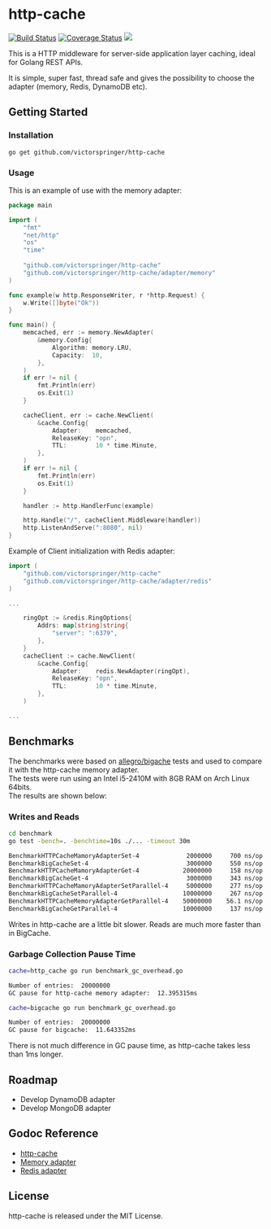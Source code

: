 # http-cache
[![Build Status](https://travis-ci.org/victorspringer/http-cache.svg?branch=master)](https://travis-ci.org/victorspringer/http-cache) [![Coverage Status](https://coveralls.io/repos/github/victorspringer/http-cache/badge.svg?branch=master)](https://coveralls.io/github/victorspringer/http-cache?branch=master) [![](https://img.shields.io/badge/godoc-reference-5272B4.svg?style=flat)](https://godoc.org/github.com/victorspringer/http-cache)

This is a HTTP middleware for server-side application layer caching, ideal for Golang REST APIs.

It is simple, super fast, thread safe and gives the possibility to choose the adapter (memory, Redis, DynamoDB etc).

## Getting Started

### Installation
`go get github.com/victorspringer/http-cache`

### Usage
This is an example of use with the memory adapter:

```go
package main

import (
    "fmt"
    "net/http"
    "os"
    "time"
    
    "github.com/victorspringer/http-cache"
    "github.com/victorspringer/http-cache/adapter/memory"
)

func example(w http.ResponseWriter, r *http.Request) {
    w.Write([]byte("Ok"))
}

func main() {
    memcached, err := memory.NewAdapter(
        &memory.Config{
            Algorithm: memory.LRU,
            Capacity:  10,
        },
    )
    if err != nil {
        fmt.Println(err)
        os.Exit(1)
    }

    cacheClient, err := cache.NewClient(
        &cache.Config{
            Adapter:    memcached,
            ReleaseKey: "opn",
            TTL:        10 * time.Minute,
        },
    )
    if err != nil {
        fmt.Println(err)
        os.Exit(1)
    }

    handler := http.HandlerFunc(example)

    http.Handle("/", cacheClient.Middleware(handler))
    http.ListenAndServe(":8080", nil)
}
```

Example of Client initialization with Redis adapter:
```go
import (
    "github.com/victorspringer/http-cache"
    "github.com/victorspringer/http-cache/adapter/redis"
)

...

    ringOpt := &redis.RingOptions{
        Addrs: map[string]string{
            "server": ":6379",
        },
    }
    cacheClient := cache.NewClient(
        &cache.Config{
            Adapter:    redis.NewAdapter(ringOpt),
            ReleaseKey: "opn",
            TTL:        10 * time.Minute,
        },
    )

...
```

## Benchmarks
The benchmarks were based on [allegro/bigache](https://github.com/allegro/bigcache) tests and used to compare it with the http-cache memory adapter.<br>
The tests were run using an Intel i5-2410M with 8GB RAM on Arch Linux 64bits.<br>
The results are shown below:

### Writes and Reads
```bash
cd benchmark
go test -bench=. -benchtime=10s ./... -timeout 30m

BenchmarkHTTPCacheMamoryAdapterSet-4             2000000     700 ns/op    242 B/op    1 allocs/op
BenchmarkBigCacheSet-4                           3000000     550 ns/op    535 B/op    1 allocs/op
BenchmarkHTTPCacheMamoryAdapterGet-4            20000000     158 ns/op      0 B/op    0 allocs/op
BenchmarkBigCacheGet-4                           3000000     343 ns/op    120 B/op    3 allocs/op
BenchmarkHTTPCacheMamoryAdapterSetParallel-4     5000000     277 ns/op    112 B/op    1 allocs/op
BenchmarkBigCacheSetParallel-4                  10000000     267 ns/op    533 B/op    1 allocs/op
BenchmarkHTTPCacheMemoryAdapterGetParallel-4    50000000    56.1 ns/op      0 B/op    0 allocs/op
BenchmarkBigCacheGetParallel-4                  10000000     137 ns/op    120 B/op    3 allocs/op
```
Writes in http-cache are a little bit slower. Reads are much more faster than in BigCache.

### Garbage Collection Pause Time
```bash
cache=http_cache go run benchmark_gc_overhead.go

Number of entries:  20000000
GC pause for http-cache memory adapter:  12.395315ms

cache=bigcache go run benchmark_gc_overhead.go

Number of entries:  20000000
GC pause for bigcache:  11.643352ms
```
There is not much difference in GC pause time, as http-cache takes less than 1ms longer.

## Roadmap
- Develop DynamoDB adapter
- Develop MongoDB adapter

## Godoc Reference
- [http-cache](https://godoc.org/github.com/victorspringer/http-cache)
- [Memory adapter](https://godoc.org/github.com/victorspringer/http-cache/adapter/memory)
- [Redis adapter](https://godoc.org/github.com/victorspringer/http-cache/adapter/redis)

## License
http-cache is released under the MIT License.